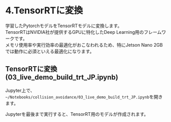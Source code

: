 # 4.TensorRTに変換
学習したPytorchモデルをTensorRTモデルに変換します。  
TensorRTはNVIDIA社が提供するGPUに特化したDeep Learning用のフレームワークです。  
メモリ使用率や実行効率の最適化がおこなわれるため、特にJetson Nano 2GBでは動作に必須といえる最適化になります。

## TensorRTに変換(03_live_demo_build_trt_JP.ipynb)

Jupyter上で、`~/Notebooks/collision_avoidance/03_live_demo_build_trt_JP.ipynb`を開きます。  

Jupyterを最後まで実行すると、TensorRT用のモデルが作成されます。
